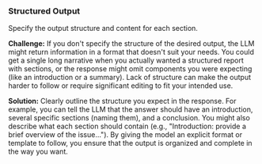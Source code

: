 ### Structured Output  
Specify the output structure and content for each section.

**Challenge:** If you don't specify the structure of the desired output, the LLM might return information in a format that doesn't suit your needs. You could get a single long narrative when you actually wanted a structured report with sections, or the response might omit components you were expecting (like an introduction or a summary). Lack of structure can make the output harder to follow or require significant editing to fit your intended use.

**Solution:** Clearly outline the structure you expect in the response. For example, you can tell the LLM that the answer should have an introduction, several specific sections (naming them), and a conclusion. You might also describe what each section should contain (e.g., "Introduction: provide a brief overview of the issue..."). By giving the model an explicit format or template to follow, you ensure that the output is organized and complete in the way you want.